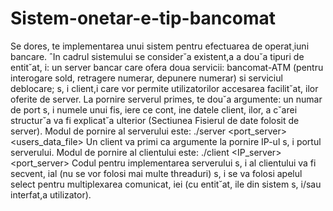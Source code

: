 # Sistem-onetar-e-tip-bancomat
Se dores, te implementarea unui sistem pentru efectuarea de operat¸iuni bancare. ˆIn cadrul sistemului se
consider˘a existent,a a dou˘a tipuri de entit˘at, i: un server bancar care ofera doua servicii: bancomat-ATM
(pentru interogare sold, retragere numerar, depunere numerar) si serviciul deblocare; s, i client,i care vor
permite utilizatorilor accesarea facilit˘at, ilor oferite de server.
La pornire serverul primes, te dou˘a argumente: un numar de port s, i numele unui fis, iere ce cont, ine datele
client, ilor, a c˘arei structur˘a va fi explicat˘a ulterior (Sectiunea Fisierul de date folosit de server). Modul de
pornire al serverului este:
./server <port_server> <users_data_file>
Un client va primi ca argumente la pornire IP-ul s, i portul serverului. Modul de pornire al clientului este:
./client <IP_server> <port_server>
Codul pentru implementarea serverului s, i al clientului va fi secvent, ial (nu se vor folosi mai multe threaduri)
s, i se va folosi apelul select pentru multiplexarea comunicat, iei (cu entit˘at, ile din sistem s, i/sau interfat,a
utilizator).
